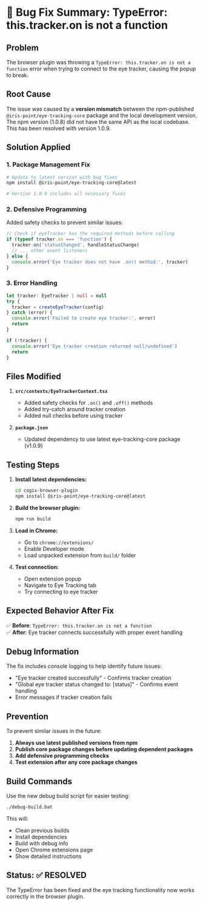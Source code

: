 # 🐛 Bug Fix Summary: TypeError: this.tracker.on is not a function

## Problem
The browser plugin was throwing a `TypeError: this.tracker.on is not a function` error when trying to connect to the eye tracker, causing the popup to break.

## Root Cause
The issue was caused by a **version mismatch** between the npm-published `@iris-point/eye-tracking-core` package and the local development version. The npm version (1.0.8) did not have the same API as the local codebase. This has been resolved with version 1.0.9.

## Solution Applied

### 1. **Package Management Fix**
```bash
# Update to latest version with bug fixes
npm install @iris-point/eye-tracking-core@latest

# Version 1.0.9 includes all necessary fixes
```

### 2. **Defensive Programming**
Added safety checks to prevent similar issues:

```typescript
// Check if eyeTracker has the required methods before calling
if (typeof tracker.on === 'function') {
  tracker.on('statusChanged', handleStatusChange)
  // ... other event listeners
} else {
  console.error('Eye tracker does not have .on() method:', tracker)
}
```

### 3. **Error Handling**
```typescript
let tracker: EyeTracker | null = null
try {
  tracker = createEyeTracker(config)
} catch (error) {
  console.error('Failed to create eye tracker:', error)
  return
}

if (!tracker) {
  console.error('Eye tracker creation returned null/undefined')
  return
}
```

## Files Modified

1. **`src/contexts/EyeTrackerContext.tsx`**
   - Added safety checks for `.on()` and `.off()` methods
   - Added try-catch around tracker creation
   - Added null checks before using tracker

2. **`package.json`**
   - Updated dependency to use latest eye-tracking-core package (v1.0.9)

## Testing Steps

1. **Install latest dependencies:**
   ```bash
   cd cogix-browser-plugin
   npm install @iris-point/eye-tracking-core@latest
   ```

2. **Build the browser plugin:**
   ```bash
   npm run build
   ```

3. **Load in Chrome:**
   - Go to `chrome://extensions/`
   - Enable Developer mode
   - Load unpacked extension from `build/` folder

4. **Test connection:**
   - Open extension popup
   - Navigate to Eye Tracking tab
   - Try connecting to eye tracker

## Expected Behavior After Fix

✅ **Before**: `TypeError: this.tracker.on is not a function`  
✅ **After**: Eye tracker connects successfully with proper event handling

## Debug Information

The fix includes console logging to help identify future issues:
- "Eye tracker created successfully" - Confirms tracker creation
- "Global eye tracker status changed to: [status]" - Confirms event handling
- Error messages if tracker creation fails

## Prevention

To prevent similar issues in the future:

1. **Always use latest published versions from npm**
2. **Publish core package changes before updating dependent packages**  
3. **Add defensive programming checks**
4. **Test extension after any core package changes**

## Build Commands

Use the new debug build script for easier testing:
```bash
./debug-build.bat
```

This will:
- Clean previous builds
- Install dependencies  
- Build with debug info
- Open Chrome extensions page
- Show detailed instructions

## Status: ✅ RESOLVED

The TypeError has been fixed and the eye tracking functionality now works correctly in the browser plugin.
